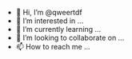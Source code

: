 - 👋 Hi, I’m @qweertdf
- 👀 I’m interested in ...
- 🌱 I’m currently learning ...
- 💞️ I’m looking to collaborate on ...
- 📫 How to reach me ...

<!---
qweertdf/qweertdf is a ✨ special ✨ repository because its `README.md` (this file) appears on your GitHub profile.
You can click the Preview link to take a look at your changes.
--->

